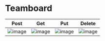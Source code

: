 # Teamboard

| Post | Get | Put | Delete |
|------|-----|-----|--------|
|![image](https://user-images.githubusercontent.com/49110761/155225139-2338d84e-d617-47e3-819e-03a1a7d5f6a4.png)| ![image](https://user-images.githubusercontent.com/49110761/155225186-a4df161c-3334-43b4-a82c-330c713b64e2.png) | ![image](https://user-images.githubusercontent.com/49110761/155225230-81e01332-30cb-4798-b41c-4a858569863c.png) | ![image](https://user-images.githubusercontent.com/49110761/155225270-c7f5ba0f-a69d-44b8-b309-7455af35a14e.png) |



